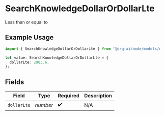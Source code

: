 # SearchKnowledgeDollarOrDollarLte

Less than or equal to

## Example Usage

```typescript
import { SearchKnowledgeDollarOrDollarLte } from "@orq-ai/node/models/operations";

let value: SearchKnowledgeDollarOrDollarLte = {
  dollarLte: 2983.6,
};
```

## Fields

| Field              | Type               | Required           | Description        |
| ------------------ | ------------------ | ------------------ | ------------------ |
| `dollarLte`        | *number*           | :heavy_check_mark: | N/A                |
